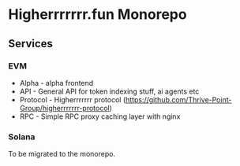 # Higherrrrrrr.fun Monorepo

## Services

### EVM

- Alpha - alpha frontend
- API - General API for token indexing stuff, ai agents etc
- Protocol - Higherrrrrrr protocol (https://github.com/Thrive-Point-Group/higherrrrrrr-protocol)
- RPC - Simple RPC proxy caching layer with nginx

### Solana 

To be migrated to the monorepo.

